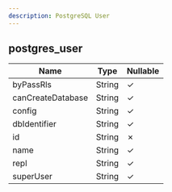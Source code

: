 ```yaml
---
description: PostgreSQL User
---
```

postgres_user
-------------

| **Name**          | **Type** | **Nullable** |
| ----------------- | -------- | ------------ |
| byPassRls         | String   | &check;      |
| canCreateDatabase | String   | &check;      |
| config            | String   | &check;      |
| dbIdentifier      | String   | &check;      |
| id                | String   | &cross;      |
| name              | String   | &check;      |
| repl              | String   | &check;      |
| superUser         | String   | &check;      |
